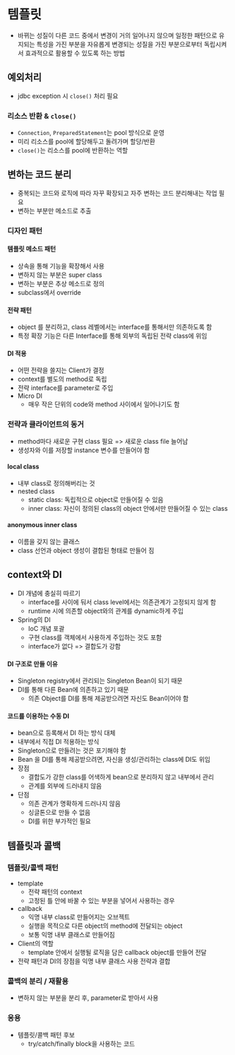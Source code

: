 # 템플릿

- 바뀌는 성질이 다른 코드 중에서 변경이 거의 일어나지 않으며 일정한 패턴으로 유지되는 특성을 가진 부분을 자유롭게 변경되는 성질을 가진 부분으로부터 독립시켜서 효과적으로 활용할 수 있도록 하는 방법

## 예외처리

- jdbc exception 시 `close()` 처리 필요

### 리소스 반환 & `close()`

- `Connection`, `PreparedStatement`는 pool 방식으로 운영
- 미리 리소스를 pool에 할당해두고 돌려가며 할당/반환
- `close()`는 리소스를 pool에 반환하는 역할

## 변하는 코드 분리

- 중복되는 코드와 로직에 따라 자꾸 확장되고 자주 변하는 코드 분리해내는 작업 필요
- 변하는 부분만 메소드로 추출

### 디자인 패턴

#### 템플릿 메소드 패턴

- 상속을 통해 기능을 확장해서 사용
- 변하지 않는 부분은 super class
- 변하는 부분은 추상 메소드로 정의
- subclass에서 override 

#### 전략 패턴

- object 를 분리하고, class 레벨에서는 interface를 통해서만 의존하도록 함
- 특정 확장 기능은 다른 Interface를 통해 외부의 독립된 전략 class에 위임

#### DI 적용

- 어떤 전략을 쓸지는 Client가 결정
- context를 별도의 method로 독립
- 전략 interface를 parameter로 주입
- Micro DI
  - 매우 작은 단위의 code와 method 사이에서 일어나기도 함

### 전략과 클라이언트의 동거

- method마다 새로운 구현 class 필요 => 새로운 class file 늘어남
- 생성자와 이를 저장할 instance 변수를 만들어야 함

#### local class

- 내부 class로 정의해버리는 것
- nested class
  - static class: 독립적으로 object로 만들어질 수 있음
  - inner class: 자신이 정의된 class의 object 안에서만 만들어질 수 있는 class

#### anonymous inner class

- 이름을 갖지 않는 클래스
- class 선언과 object 생성이 결합된 형태로 만들어 짐

## context와 DI

- DI 개념에 충실히 따르기
  - interface를 사이에 둬서 class level에서는 의존관계가 고정되지 않게 함
  - runtime 시에 의존할 object와의 관계를 dynamic하게 주입
- Spring의 DI
  - IoC 개념 포괄
  - 구현 class를 객체에서 사용하게 주입하는 것도 포함
  - interface가 없다 => 결합도가 강함

#### DI 구조로 만들 이유

- Singleton registry에서 관리되는 Singleton Bean이 되기 때문
- DI를 통해 다른 Bean에 의존하고 있기 때문
  - 의존 Object를 DI를 통해 제공받으려면 자신도 Bean이어야 함

#### 코드를 이용하는 수동 DI

- bean으로 등록해서 DI 하는 방식 대체
- 내부에서 직접 DI 적용하는 방식
- Singleton으로 만들려는 것은 포기해야 함
- Bean 을 DI를 통해 제공받으려면, 자신을 생성/관리하는 class에 DI도 위임
- 장점
  - 결합도가 강한 class를 어색하게 bean으로 분리하지 않고 내부에서 관리
  - 관계를 외부에 드러내지 않음
- 단점
  - 의존 관계가 명확하게 드러나지 않음
  - 싱글톤으로 만들 수 없음
  - DI를 위한 부가적인 필요

## 템플릿과 콜백

### 템플릿/콜백 패턴

- template
  - 전략 패턴의 context
  - 고정된 틀 안에 바꿀 수 있는 부분을 넣어서 사용하는 경우
- callback
  - 익명 내부 class로 만들어지는 오브젝트
  - 실행을 목적으로 다른 object의 method에 전달되는 object
  - 보통 익명 내부 클래스로 만들어짐
- Client의 역할
  - template 안에서 실행될 로직을 담은 callback object를 만들어 전달
- 전략 패턴과 DI의 장점을 익명 내부 클래스 사용 전략과 결합

### 콜백의 분리 / 재활용

- 변하지 않는 부분을 분리 후, parameter로 받아서 사용

### 응용

- 템플릿/콜백 패턴 후보
  - try/catch/finally block을 사용하는 코드

